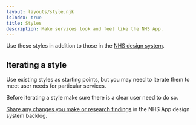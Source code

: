 ```yaml
---
layout: layouts/style.njk
isIndex: true
title: Styles
description: Make services look and feel like the NHS App.
---
```


Use these styles in addition to those in the [NHS design system](https://service-manual.nhs.uk/design-system).

## Iterating a style

Use existing styles as starting points, but you may need to iterate them to meet user needs for particular services.

Before iterating a style make sure there is a clear user need to do so.

[Share any changes you make or research findings](/community/share-findings/) in the NHS App design system backlog.
